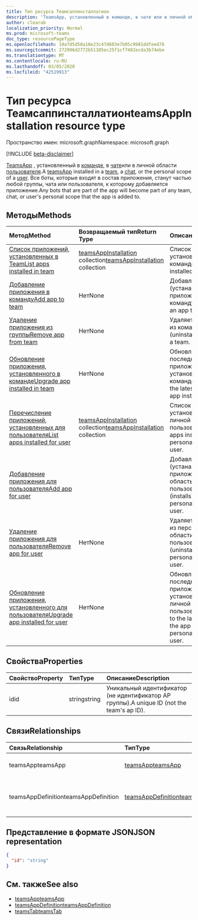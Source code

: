 ```yaml
---
title: Тип ресурса Теамсаппинсталлатион
description: 'TeamsApp, установленный в команде, в чате или в личной области пользователя. '
author: clearab
localization_priority: Normal
ms.prod: microsoft-teams
doc_type: resourcePageType
ms.openlocfilehash: 10a7d5d58a18e23c47d603e7b05c9981ddfeed76
ms.sourcegitcommit: 272996d2772b51105ec25f1cf7482ecda3b74ebe
ms.translationtype: MT
ms.contentlocale: ru-RU
ms.lasthandoff: 03/05/2020
ms.locfileid: "42519913"
---
```

# <a name="teamsappinstallation-resource-type"></a><span data-ttu-id="83569-103">Тип ресурса Теамсаппинсталлатион</span><span class="sxs-lookup"><span data-stu-id="83569-103">teamsAppInstallation resource type</span></span>

<span data-ttu-id="83569-104">Пространство имен: microsoft.graph</span><span class="sxs-lookup"><span data-stu-id="83569-104">Namespace: microsoft.graph</span></span>

[!INCLUDE [beta-disclaimer](../../includes/beta-disclaimer.md)]

<span data-ttu-id="83569-105">[TeamsApp](teamsapp.md) , установленный в [команде](team.md), в [чате](chat.md)или в личной области [пользователя](user.md).</span><span class="sxs-lookup"><span data-stu-id="83569-105">A [teamsApp](teamsapp.md) installed in a [team](team.md), a [chat](chat.md), or the personal scope of a [user](user.md).</span></span> <span data-ttu-id="83569-106">Все боты, которые входят в состав приложения, станут частью любой группы, чата или пользователя, к которому добавляется приложение.</span><span class="sxs-lookup"><span data-stu-id="83569-106">Any bots that are part of the app will become part of any team, chat, or user's personal scope that the app is added to.</span></span>

## <a name="methods"></a><span data-ttu-id="83569-107">Методы</span><span class="sxs-lookup"><span data-stu-id="83569-107">Methods</span></span>

| <span data-ttu-id="83569-108">Метод</span><span class="sxs-lookup"><span data-stu-id="83569-108">Method</span></span>       | <span data-ttu-id="83569-109">Возвращаемый тип</span><span class="sxs-lookup"><span data-stu-id="83569-109">Return Type</span></span>  |<span data-ttu-id="83569-110">Описание</span><span class="sxs-lookup"><span data-stu-id="83569-110">Description</span></span>|
|:---------------|:--------|:----------|
|[<span data-ttu-id="83569-111">Список приложений, установленных в Team</span><span class="sxs-lookup"><span data-stu-id="83569-111">List apps installed in team</span></span>](../api/teamsappinstallation-list.md) | <span data-ttu-id="83569-112">[teamsAppInstallation](teamsappinstallation.md) collection</span><span class="sxs-lookup"><span data-stu-id="83569-112">[teamsAppInstallation](teamsappinstallation.md) collection</span></span> | <span data-ttu-id="83569-113">Список приложений, установленных в команде.</span><span class="sxs-lookup"><span data-stu-id="83569-113">Lists apps installed in a team.</span></span>|
|[<span data-ttu-id="83569-114">Добавление приложения в команду</span><span class="sxs-lookup"><span data-stu-id="83569-114">Add app to team</span></span>](../api/teamsappinstallation-add.md) |<span data-ttu-id="83569-115">Нет</span><span class="sxs-lookup"><span data-stu-id="83569-115">None</span></span> | <span data-ttu-id="83569-116">Добавляет (устанавливает) приложение в команду.</span><span class="sxs-lookup"><span data-stu-id="83569-116">Adds (installs) an app to a team.</span></span>|
|[<span data-ttu-id="83569-117">Удаление приложения из группы</span><span class="sxs-lookup"><span data-stu-id="83569-117">Remove app from team</span></span>](../api/teamsappinstallation-delete.md) | <span data-ttu-id="83569-118">Нет</span><span class="sxs-lookup"><span data-stu-id="83569-118">None</span></span> | <span data-ttu-id="83569-119">Удаляет приложение из команды.</span><span class="sxs-lookup"><span data-stu-id="83569-119">Removes (uninstalls) an app from a team.</span></span>|
|[<span data-ttu-id="83569-120">Обновление приложения, установленного в команде</span><span class="sxs-lookup"><span data-stu-id="83569-120">Upgrade app installed in team</span></span>](../api/teamsappinstallation-upgrade.md) | <span data-ttu-id="83569-121">Нет</span><span class="sxs-lookup"><span data-stu-id="83569-121">None</span></span> | <span data-ttu-id="83569-122">Обновление до последней версии приложения, установленного в команде.</span><span class="sxs-lookup"><span data-stu-id="83569-122">Upgrades to the latest version of the app installed in team.</span></span>|
|[<span data-ttu-id="83569-123">Перечисление приложений, установленных для пользователя</span><span class="sxs-lookup"><span data-stu-id="83569-123">List apps installed for user</span></span>](../api/user-list-teamsappinstallation.md) | <span data-ttu-id="83569-124">[teamsAppInstallation](teamsappinstallation.md) collection</span><span class="sxs-lookup"><span data-stu-id="83569-124">[teamsAppInstallation](teamsappinstallation.md) collection</span></span> | <span data-ttu-id="83569-125">Список приложений, установленных в личной области пользователя.</span><span class="sxs-lookup"><span data-stu-id="83569-125">Lists apps installed in the personal scope of a user.</span></span>|
|[<span data-ttu-id="83569-126">Добавление приложения для пользователя</span><span class="sxs-lookup"><span data-stu-id="83569-126">Add app for user</span></span>](../api/user-add-teamsappinstallation.md) | | <span data-ttu-id="83569-127">Добавляет (устанавливает) приложение в личную область пользователя.</span><span class="sxs-lookup"><span data-stu-id="83569-127">Adds (installs) an app in the personal scope of a user.</span></span>|
|[<span data-ttu-id="83569-128">Удаление приложения для пользователя</span><span class="sxs-lookup"><span data-stu-id="83569-128">Remove app for user</span></span>](../api/user-delete-teamsappinstallation.md) | <span data-ttu-id="83569-129">Нет</span><span class="sxs-lookup"><span data-stu-id="83569-129">None</span></span> | <span data-ttu-id="83569-130">Удаляет приложение из персональной области пользователя.</span><span class="sxs-lookup"><span data-stu-id="83569-130">Removes (uninstalls) an app in the personal scope of a user.</span></span>|
|[<span data-ttu-id="83569-131">Обновление приложения, установленного для пользователя</span><span class="sxs-lookup"><span data-stu-id="83569-131">Upgrade app installed for user</span></span>](../api/user-upgrade-teamsappinstallation.md) | <span data-ttu-id="83569-132">Нет</span><span class="sxs-lookup"><span data-stu-id="83569-132">None</span></span> | <span data-ttu-id="83569-133">Обновление до последней версии приложения, установленного в личной области пользователя.</span><span class="sxs-lookup"><span data-stu-id="83569-133">Upgrades to the latest version of the app installed in the personal scope of a user.</span></span>|

## <a name="properties"></a><span data-ttu-id="83569-134">Свойства</span><span class="sxs-lookup"><span data-stu-id="83569-134">Properties</span></span>

| <span data-ttu-id="83569-135">Свойство</span><span class="sxs-lookup"><span data-stu-id="83569-135">Property</span></span>            | <span data-ttu-id="83569-136">Тип</span><span class="sxs-lookup"><span data-stu-id="83569-136">Type</span></span>     | <span data-ttu-id="83569-137">Описание</span><span class="sxs-lookup"><span data-stu-id="83569-137">Description</span></span> |
|:------------------- |:-------- |:----------- |
| <span data-ttu-id="83569-138">id</span><span class="sxs-lookup"><span data-stu-id="83569-138">id</span></span>                  | <span data-ttu-id="83569-139">string</span><span class="sxs-lookup"><span data-stu-id="83569-139">string</span></span>   | <span data-ttu-id="83569-140">Уникальный идентификатор (не идентификатор AP группы).</span><span class="sxs-lookup"><span data-stu-id="83569-140">A unique ID (not the team's ap ID).</span></span> |

## <a name="relationships"></a><span data-ttu-id="83569-141">Связи</span><span class="sxs-lookup"><span data-stu-id="83569-141">Relationships</span></span>

| <span data-ttu-id="83569-142">Связь</span><span class="sxs-lookup"><span data-stu-id="83569-142">Relationship</span></span>   | <span data-ttu-id="83569-143">Тип</span><span class="sxs-lookup"><span data-stu-id="83569-143">Type</span></span>    | <span data-ttu-id="83569-144">Описание</span><span class="sxs-lookup"><span data-stu-id="83569-144">Description</span></span> |
|:---------------|:--------|:----------|
|<span data-ttu-id="83569-145">teamsApp</span><span class="sxs-lookup"><span data-stu-id="83569-145">teamsApp</span></span>|[<span data-ttu-id="83569-146">teamsApp</span><span class="sxs-lookup"><span data-stu-id="83569-146">teamsApp</span></span>](teamsapp.md)| <span data-ttu-id="83569-147">Установленное приложение.</span><span class="sxs-lookup"><span data-stu-id="83569-147">The app that is installed.</span></span> |
|<span data-ttu-id="83569-148">teamsAppDefinition</span><span class="sxs-lookup"><span data-stu-id="83569-148">teamsAppDefinition</span></span>|[<span data-ttu-id="83569-149">teamsAppDefinition</span><span class="sxs-lookup"><span data-stu-id="83569-149">teamsAppDefinition</span></span>](teamsappdefinition.md)| <span data-ttu-id="83569-150">Сведения о данной версии приложения.</span><span class="sxs-lookup"><span data-stu-id="83569-150">The details of this version of the app.</span></span> |

## <a name="json-representation"></a><span data-ttu-id="83569-151">Представление в формате JSON</span><span class="sxs-lookup"><span data-stu-id="83569-151">JSON representation</span></span>

<!-- {
  "blockType": "resource",
  "@odata.type": "microsoft.graph.teamsAppInstallation",
  "baseType": "microsoft.graph.entity"
}-->

```json
{
  "id": "string"
}
```

## <a name="see-also"></a><span data-ttu-id="83569-152">См. также</span><span class="sxs-lookup"><span data-stu-id="83569-152">See also</span></span>

- [<span data-ttu-id="83569-153">teamsApp</span><span class="sxs-lookup"><span data-stu-id="83569-153">teamsApp</span></span>](teamsapp.md)
- [<span data-ttu-id="83569-154">teamsAppDefinition</span><span class="sxs-lookup"><span data-stu-id="83569-154">teamsAppDefinition</span></span>](teamsappdefinition.md)
- [<span data-ttu-id="83569-155">teamsTab</span><span class="sxs-lookup"><span data-stu-id="83569-155">teamsTab</span></span>](../resources/teamstab.md)

<!-- uuid: 8fcb5dbc-d5aa-4681-8e31-b001d5168d79
2015-10-25 14:57:30 UTC -->
<!--
{
  "type": "#page.annotation",
  "description": "teamsApp resource",
  "keywords": "",
  "section": "documentation",
  "tocPath": "",
  "suppressions": []
}
-->
